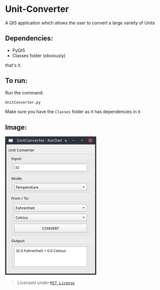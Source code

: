 # Unit-Converter
A Qt5 application which allows the user to convert a large variety of Units

## Dependencies:

-   PyQt5
-   Classes folder (obviously)

that's it.

## To run:

Run the command:
```cmd
UnitConverter.py
```
Make sure you have the `Classes` folder as it has dependencies in it.

## Image:

<img src="https://github.com/Korozin/Unit-Converter/blob/main/Assets/MainGUI.png" width="295px" height="447px">

> Licensed under [`MIT License`](https://github.com/Korozin/Unit-Converter/blob/main/LICENSE)
